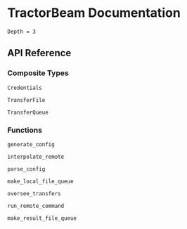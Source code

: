 # TractorBeam Documentation

```@contents
Depth = 3
```

## API Reference

### Composite Types

```@docs
Credentials
```

```@docs
TransferFile
```

```@docs
TransferQueue
```

### Functions

```@docs
generate_config
```

```@docs
interpolate_remote
```

```@docs
parse_config
```

```@docs
make_local_file_queue
```

```@docs
oversee_transfers
```

```@docs
run_remote_command
```

```@docs
make_result_file_queue
```
